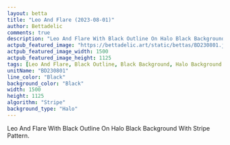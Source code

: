 ```yaml
---
layout: betta
title: "Leo And Flare (2023-08-01)"
author: Bettadelic
comments: true
description: "Leo And Flare With Black Outline On Halo Black Background With Stripe Pattern."
actpub_featured_image: "https://bettadelic.art/static/bettas/BD230801.jpg"
actpub_featured_image_width: 1500
actpub_featured_image_height: 1125
tags: [Leo And Flare, Black Outline, Black Background, Halo Background Pattern, Stripe Pattern, August 2023]
unitName: "BD230801"
line_color: "Black"
background_color: "Black"
width: 1500
height: 1125
algorithm: "Stripe"
background_type: "Halo"
---
```


Leo And Flare With Black Outline On Halo Black Background With Stripe Pattern.
